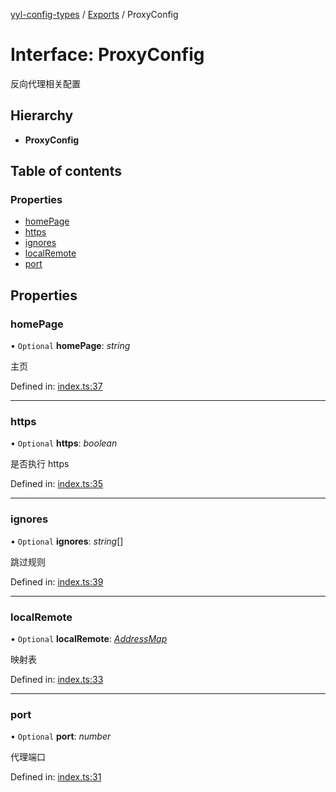 [yyl-config-types](../README.md) / [Exports](../modules.md) / ProxyConfig

# Interface: ProxyConfig

反向代理相关配置

## Hierarchy

* **ProxyConfig**

## Table of contents

### Properties

- [homePage](proxyconfig.md#homepage)
- [https](proxyconfig.md#https)
- [ignores](proxyconfig.md#ignores)
- [localRemote](proxyconfig.md#localremote)
- [port](proxyconfig.md#port)

## Properties

### homePage

• `Optional` **homePage**: *string*

主页

Defined in: [index.ts:37](https://github.com/jackness1208/yyl-config-types/blob/2c73d01/index.ts#L37)

___

### https

• `Optional` **https**: *boolean*

是否执行 https

Defined in: [index.ts:35](https://github.com/jackness1208/yyl-config-types/blob/2c73d01/index.ts#L35)

___

### ignores

• `Optional` **ignores**: *string*[]

跳过规则

Defined in: [index.ts:39](https://github.com/jackness1208/yyl-config-types/blob/2c73d01/index.ts#L39)

___

### localRemote

• `Optional` **localRemote**: [*AddressMap*](addressmap.md)

映射表

Defined in: [index.ts:33](https://github.com/jackness1208/yyl-config-types/blob/2c73d01/index.ts#L33)

___

### port

• `Optional` **port**: *number*

代理端口

Defined in: [index.ts:31](https://github.com/jackness1208/yyl-config-types/blob/2c73d01/index.ts#L31)

